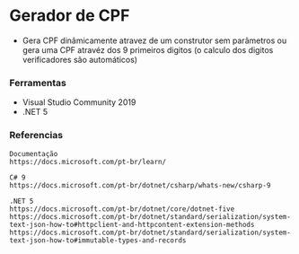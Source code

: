 # Gerador de CPF

  * Gera CPF dinâmicamente atravez de um construtor sem parâmetros ou gera uma CPF atravéz dos 9 primeiros digitos (o calculo dos digitos verificadores são automáticos)

### Ferramentas

  * Visual Studio Community 2019
  * .NET 5

### Referencias
```
Documentação
https://docs.microsoft.com/pt-br/learn/

C# 9
https://docs.microsoft.com/pt-br/dotnet/csharp/whats-new/csharp-9

.NET 5
https://docs.microsoft.com/pt-br/dotnet/core/dotnet-five
https://docs.microsoft.com/pt-br/dotnet/standard/serialization/system-text-json-how-to#httpclient-and-httpcontent-extension-methods
https://docs.microsoft.com/pt-br/dotnet/standard/serialization/system-text-json-how-to#immutable-types-and-records
```